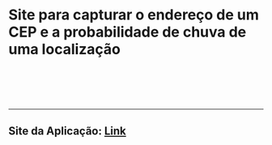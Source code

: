 <h1>Site para capturar o endereço de um CEP e a probabilidade de chuva de uma localização<h1/> <br>
<hr />
<h2>Site da Aplicação: <a href="https://dnc-fetch-06-24.vercel.app" target="_blank">Link</a></h2>

